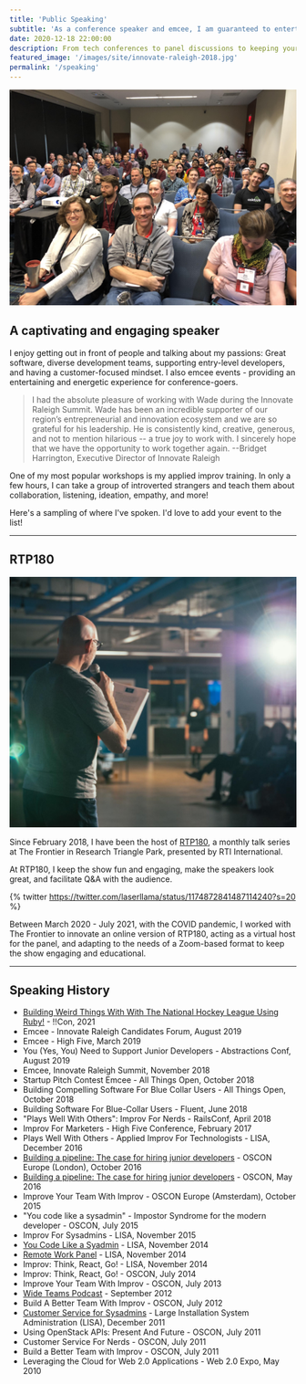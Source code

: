 ```yaml
---
title: 'Public Speaking'
subtitle: 'As a conference speaker and emcee, I am guaranteed to entertain'
date: 2020-12-18 22:00:00
description: From tech conferences to panel discussions to keeping your show moving, I can speak on a wide range of topics or be the host with the most.
featured_image: '/images/site/innovate-raleigh-2018.jpg'
permalink: '/speaking'
---
```


![](/images/site/ato-audience.jpg)

## A captivating and engaging speaker

I enjoy getting out in front of people and talking about my passions: Great software, diverse development teams, supporting entry-level developers, and having a customer-focused mindset. I also emcee events - providing an entertaining and energetic experience for conference-goers.

> I had the absolute pleasure of working with Wade during the Innovate Raleigh Summit. Wade has been an incredible supporter of our region’s entrepreneurial and innovation ecosystem and we are so grateful for his leadership. He is consistently kind, creative, generous, and not to mention hilarious -- a true joy to work with. I sincerely hope that we have the opportunity to work together again. --Bridget Harrington, Executive Director of Innovate Raleigh

One of my most popular workshops is my applied improv training. In only a few hours, I can take a group of introverted strangers and teach them about collaboration, listening, ideation, empathy, and more!

Here's a sampling of where I've spoken. I'd love to add your event to the list!

---

## RTP180

![](/images/site/rtp-180-back.jpg)

Since February 2018, I have been the host of [RTP180](https://frontier.rtp.org/rtp-180/), a monthly talk series at The Frontier in Research Triangle Park, presented by RTI International.

At RTP180, I keep the show fun and engaging, make the speakers look great, and facilitate Q&A with the audience.

{% twitter https://twitter.com/laserllama/status/1174872841487114240?s=20 %}

Between March 2020 - July 2021, with the COVID pandemic, I worked with The Frontier to innovate an online version of RTP180, acting as a virtual host for the panel, and adapting to the needs of a Zoom-based format to keep the show engaging and educational.

---

## Speaking History

* [Building Weird Things With With The National Hockey League Using Ruby!](https://www.youtube.com/watch?v=5FoxERw7F2Y) - !!Con, 2021
* Emcee - Innovate Raleigh Candidates Forum, August 2019
* Emcee - High Five, March 2019
* You (Yes, You) Need to Support Junior Developers - Abstractions Conf, August 2019
* Emcee, Innovate Raleigh Summit, November 2018
* Startup Pitch Contest Emcee - All Things Open, October 2018
* Building Compelling Software For Blue Collar Users - All Things Open, October 2018
* Building Software For Blue-Collar Users - Fluent, June 2018
* "Plays Well With Others": Improv For Nerds - RailsConf, April 2018
* Improv For Marketers - High Five Conference, February 2017
* Plays Well With Others - Applied Improv For Technologists - LISA, December 2016
* [Building a pipeline: The case for hiring junior developers](https://www.youtube.com/watch?v=5TEpCd1m3HQ) - OSCON Europe (London), October 2016
* [Building a pipeline: The case for hiring junior developers](https://www.youtube.com/watch?v=oL7H1aCJcxg) - OSCON, May 2016
* Improve Your Team With Improv - OSCON Europe (Amsterdam), October 2015
* "You code like a sysadmin" - Impostor Syndrome for the modern developer - OSCON, July 2015
* Improv For Sysadmins - LISA, November 2015
* [You Code Like a Syadmin](https://www.youtube.com/watch?v=ZjdqP-REoqc) - LISA, November 2014
* [Remote Work Panel](https://www.youtube.com/watch?v=vB92Znb6GS4) - LISA, November 2014
* Improv: Think, React, Go! - LISA, November 2014
* Improv: Think, React, Go! - OSCON, July 2014
* Improve Your Team With Improv - OSCON, July 2013
* [Wide Teams Podcast](http://www.wideteams.com/2012/09/12/episode-49-wade-minter-and-andrew-berkowitz-of-teamsnap/) - September 2012
* Build A Better Team With Improv - OSCON, July 2012
* [Customer Service for Sysadmins](https://www.youtube.com/watch?v=OPSBNWLy9mA) - Large Installation System Administration (LISA), December 2011
* Using OpenStack APIs: Present And Future - OSCON, July 2011
* Customer Service For Nerds - OSCON, July 2011
* Build a Better Team with Improv - OSCON, July 2011
* Leveraging the Cloud for Web 2.0 Applications - Web 2.0 Expo, May 2010
